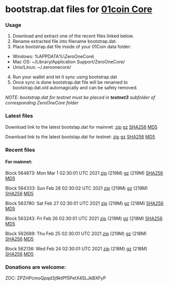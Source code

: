 # bootstrap.dat files for [01coin Core](https://01coin.io)

### Usage

1. Download and extract one of the recent files linked below.
2. Rename extracted file into filename bootstrap.dat.
3. Place bootstrap.dat file inside of your 01Coin data folder:
 - Windows: %APPDATA%\ZeroOneCore\
 - Mac OS: ~/Library/Application Support/ZeroOneCore/
 - Unix/Linux: ~/.zeroonecore/
4. Run your wallet and let it sync using bootstrap.dat
5. Once sync is done bootstrap.dat file will be renamed to bootstrap.dat.old automagically and can be safely removed.

_NOTE: bootstrap.dat for testnet must be placed in **testnet3** subfolder of corresponding ZeroOneCore folder_

### Latest files
Download link to the latest bootstap.dat for mainnet: [zip](https://files.01coin.io/mainnet/bootstrap.dat.zip) [gz](https://files.01coin.io/mainnet/bootstrap.dat.tar.gz) [SHA256](https://files.01coin.io/mainnet/sha256.txt) [MD5](https://files.01coin.io/mainnet/md5.txt)

Download link to the latest bootstap.dat for testnet: [zip](https://files.01coin.io/testnet/bootstrap.dat.zip) [gz](https://files.01coin.io/testnet/bootstrap.dat.tar.gz) [SHA256](https://files.01coin.io/testnet/sha256.txt) [MD5](https://files.01coin.io/testnet/md5.txt)

### Recent files

#### For mainnet:

Block 564873: Mon Mar  1 02:30:01 UTC 2021 [zip](https://files.01coin.io/mainnet/2021-03-01/bootstrap.dat.zip) (219M) [gz](https://files.01coin.io/mainnet/2021-03-01/bootstrap.dat.tar.gz) (219M) [SHA256](https://files.01coin.io/mainnet/2021-03-01/sha256.txt) [MD5](https://files.01coin.io/mainnet/2021-03-01/md5.txt)

Block 564333: Sun Feb 28 02:30:02 UTC 2021 [zip](https://files.01coin.io/mainnet/2021-02-28/bootstrap.dat.zip) (219M) [gz](https://files.01coin.io/mainnet/2021-02-28/bootstrap.dat.tar.gz) (219M) [SHA256](https://files.01coin.io/mainnet/2021-02-28/sha256.txt) [MD5](https://files.01coin.io/mainnet/2021-02-28/md5.txt)

Block 563780: Sat Feb 27 02:30:01 UTC 2021 [zip](https://files.01coin.io/mainnet/2021-02-27/bootstrap.dat.zip) (219M) [gz](https://files.01coin.io/mainnet/2021-02-27/bootstrap.dat.tar.gz) (218M) [SHA256](https://files.01coin.io/mainnet/2021-02-27/sha256.txt) [MD5](https://files.01coin.io/mainnet/2021-02-27/md5.txt)

Block 563243: Fri Feb 26 02:30:01 UTC 2021 [zip](https://files.01coin.io/mainnet/2021-02-26/bootstrap.dat.zip) (219M) [gz](https://files.01coin.io/mainnet/2021-02-26/bootstrap.dat.tar.gz) (218M) [SHA256](https://files.01coin.io/mainnet/2021-02-26/sha256.txt) [MD5](https://files.01coin.io/mainnet/2021-02-26/md5.txt)

Block 562689: Thu Feb 25 02:30:01 UTC 2021 [zip](https://files.01coin.io/mainnet/2021-02-25/bootstrap.dat.zip) (219M) [gz](https://files.01coin.io/mainnet/2021-02-25/bootstrap.dat.tar.gz) (218M) [SHA256](https://files.01coin.io/mainnet/2021-02-25/sha256.txt) [MD5](https://files.01coin.io/mainnet/2021-02-25/md5.txt)

Block 562136: Wed Feb 24 02:30:01 UTC 2021 [zip](https://files.01coin.io/mainnet/2021-02-24/bootstrap.dat.zip) (218M) [gz](https://files.01coin.io/mainnet/2021-02-24/bootstrap.dat.tar.gz) (218M) [SHA256](https://files.01coin.io/mainnet/2021-02-24/sha256.txt) [MD5](https://files.01coin.io/mainnet/2021-02-24/md5.txt)


### Donations are welcome:

ZOC: ZPZHPcmoQpqd3j9ktPf5PetX4SLJkBXFyP
